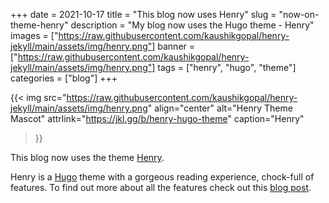 +++
date = 2021-10-17
title = "This blog now uses Henry"
slug = "now-on-theme-henry"
description = "My blog now uses the Hugo theme - Henry"
images = ["https://raw.githubusercontent.com/kaushikgopal/henry-jekyll/main/assets/img/henry.png"]
banner =["https://raw.githubusercontent.com/kaushikgopal/henry-jekyll/main/assets/img/henry.png"]
tags = ["henry", "hugo", "theme"]
categories = ["blog"]
+++

{{< img src="https://raw.githubusercontent.com/kaushikgopal/henry-jekyll/main/assets/img/henry.png"
        align="center"
        alt="Henry Theme Mascot" 
        attrlink="https://jkl.gg/b/henry-hugo-theme"
        caption="Henry"
>}}

This blog now uses the theme [Henry](https://jkl.gg/b/henry-hugo-theme).

Henry is a [Hugo](https://gohugo.io/) theme with a gorgeous reading experience, chock-full of features. To find out more about all the features check out this [blog post](https://jkl.gg/b/henry-hugo-theme/).
